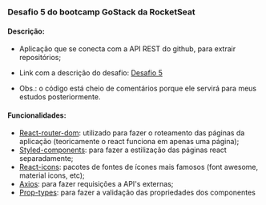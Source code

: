 ### Desafio 5 do bootcamp GoStack da RocketSeat

#### Descrição:

- Aplicação que se conecta com a API REST do github, para extrair repositórios;

- Link com a descrição do desafio: [Desafio 5](https://github.com/Rocketseat/bootcamp-gostack-desafio-05#-entrega)

- Obs.: o código está cheio de comentários porque ele servirá para meus estudos posteriormente.

#### Funcionalidades:

- [React-router-dom](https://www.npmjs.com/package/react-router-dom): utilizado para fazer o roteamento das páginas da aplicação (teoricamente o react funciona em apenas uma página);
- [Styled-components](https://styled-components.com/): para fazer a estilização das páginas react separadamente;
- [React-icons](https://www.npmjs.com/package/react-icons): pacotes de fontes de ícones mais famosos (font awesome, material icons, etc);
- [Axios](https://github.com/axios/axios): para fazer requisições a API's externas;
- [Prop-types](https://www.npmjs.com/package/prop-types): para fazer a validação das propriedades dos componentes
